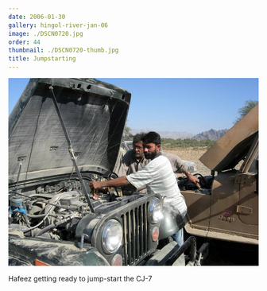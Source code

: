 ```yaml
---
date: 2006-01-30
gallery: hingol-river-jan-06
image: ./DSCN0720.jpg
order: 44
thumbnail: ./DSCN0720-thumb.jpg
title: Jumpstarting
---
```


![Jumpstarting](./DSCN0720.jpg)

Hafeez getting ready to jump-start the CJ-7